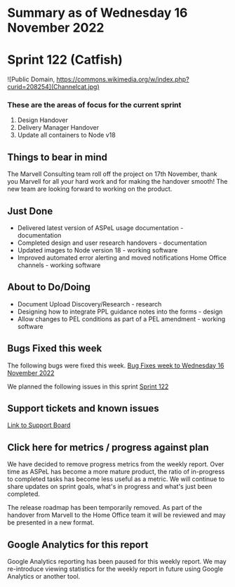 # Summary as of Wednesday 16 November 2022 

# Sprint 122 (Catfish)

![Public Domain, https://commons.wikimedia.org/w/index.php?curid=208254](Channelcat.jpg)

### These are the areas of focus for the current sprint
1. Design Handover
2. Delivery Manager Handover
3. Update all containers to Node v18


## Things to bear in mind
The Marvell Consulting team roll off the project on 17th November, thank you Marvell for all your hard work and for making the handover smooth! The new team are looking forward to working on the product.

## Just Done
* Delivered latest version of ASPeL usage documentation - documentation
* Completed design and user research handovers - documentation
* Updated images to Node version 18 - working software
* Improved automated error alerting and moved notifications Home Office channels - working software

## About to Do/Doing
* Document Upload Discovery/Research - research
* Designing how to integrate PPL guidance notes into the forms - design
* Allow changes to PEL conditions as part of a PEL amendment - working software

## Bugs Fixed this week
The following bugs were fixed this week.
[Bug Fixes week to Wednesday 16 November 2022](graphs/bugs16112022.png)

We planned the following issues in this sprint 
[Sprint 122](graphs/sprint16112022.png)

## Support tickets and known issues
[Link to Support Board](https://collaboration.homeoffice.gov.uk/jira/secure/RapidBoard.jspa?rapidView=1717)


## Click here for metrics / progress against plan

We have decided to remove progress metrics from the weekly report. Over time as ASPeL has become a more mature product, the ratio of in-progress to completed tasks has become less useful as a metric. We will continue to share updates on sprint goals, what's in progress and what's just been completed.

The release roadmap has been temporarily removed. As part of the handover from Marvell to the Home Office team it will be reviewed and may be presented in a new format.

## Google Analytics for this report
Google Analytics reporting has been paused for this weekly report. We may re-introduce viewing statistics for the weekly report in future using Google Analytics or another tool.
